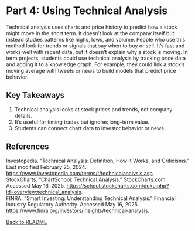 # Part 4: Using Technical Analysis

Technical analysis uses charts and price history to predict how a stock might move in the short term. It doesn’t look at the company itself but instead studies patterns like highs, lows, and volume. People who use this method look for trends or signals that say when to buy or sell. It’s fast and works well with recent data, but it doesn’t explain why a stock is moving. In term projects, students could use technical analysis by tracking price data and adding it to a knowledge graph. For example, they could link a stock’s moving average with tweets or news to build models that predict price behavior.

## Key Takeaways
1. Technical analysis looks at stock prices and trends, not company details.
2. It’s useful for timing trades but ignores long-term value.
3. Students can connect chart data to investor behavior or news.

## References
Investopedia. “Technical Analysis: Definition, How It Works, and Criticisms.” Last modified February 25, 2024. https://www.investopedia.com/terms/t/technicalanalysis.asp.  
StockCharts. “ChartSchool: Technical Analysis.” StockCharts.com. Accessed May 16, 2025. https://school.stockcharts.com/doku.php?id=overview:technical_analysis.  
FINRA. “Smart Investing: Understanding Technical Analysis.” Financial Industry Regulatory Authority. Accessed May 16, 2025. https://www.finra.org/investors/insights/technical-analysis.

[Back to README](README.md)
